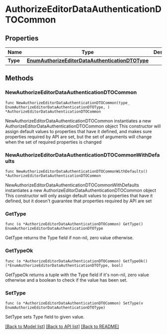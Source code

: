 # AuthorizeEditorDataAuthenticationDTOCommon

## Properties

Name | Type | Description | Notes
------------ | ------------- | ------------- | -------------
**Type** | [**EnumAuthorizeEditorDataAuthenticationDTOType**](EnumAuthorizeEditorDataAuthenticationDTOType.md) |  | 

## Methods

### NewAuthorizeEditorDataAuthenticationDTOCommon

`func NewAuthorizeEditorDataAuthenticationDTOCommon(type_ EnumAuthorizeEditorDataAuthenticationDTOType, ) *AuthorizeEditorDataAuthenticationDTOCommon`

NewAuthorizeEditorDataAuthenticationDTOCommon instantiates a new AuthorizeEditorDataAuthenticationDTOCommon object
This constructor will assign default values to properties that have it defined,
and makes sure properties required by API are set, but the set of arguments
will change when the set of required properties is changed

### NewAuthorizeEditorDataAuthenticationDTOCommonWithDefaults

`func NewAuthorizeEditorDataAuthenticationDTOCommonWithDefaults() *AuthorizeEditorDataAuthenticationDTOCommon`

NewAuthorizeEditorDataAuthenticationDTOCommonWithDefaults instantiates a new AuthorizeEditorDataAuthenticationDTOCommon object
This constructor will only assign default values to properties that have it defined,
but it doesn't guarantee that properties required by API are set

### GetType

`func (o *AuthorizeEditorDataAuthenticationDTOCommon) GetType() EnumAuthorizeEditorDataAuthenticationDTOType`

GetType returns the Type field if non-nil, zero value otherwise.

### GetTypeOk

`func (o *AuthorizeEditorDataAuthenticationDTOCommon) GetTypeOk() (*EnumAuthorizeEditorDataAuthenticationDTOType, bool)`

GetTypeOk returns a tuple with the Type field if it's non-nil, zero value otherwise
and a boolean to check if the value has been set.

### SetType

`func (o *AuthorizeEditorDataAuthenticationDTOCommon) SetType(v EnumAuthorizeEditorDataAuthenticationDTOType)`

SetType sets Type field to given value.



[[Back to Model list]](../README.md#documentation-for-models) [[Back to API list]](../README.md#documentation-for-api-endpoints) [[Back to README]](../README.md)


